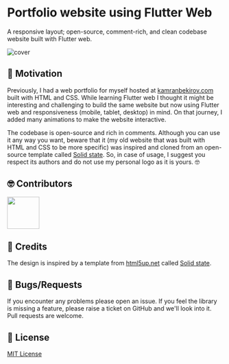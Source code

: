 # Portfolio website using Flutter Web

A responsive layout; open-source, comment-rich, and clean codebase website built with Flutter web.

<img src="https://raw.githubusercontent.com/kamranbekirovyz/flutter-web-portfolio/master/.docs/cover.png" alt="cover"  />

## 🚀 Motivation

Previously, I had a web portfolio for myself hosted at <a href="https://kamranbekirov.com">kamranbekirov.com</a> built with HTML and CSS. While learning Flutter web I thought it might be interesting and challenging to build the same website but now using Flutter web and responsiveness (mobile, tablet, desktop) in mind. On that journey, I added many animations to make the website interactive.

The codebase is open-source and rich in comments. Although you can use it any way you want, beware that it (my old website that was built with HTML and CSS to be more specific) was inspired and cloned from an open-source template called <a href="https://html5up.net/solid-state">Solid state</a>. So, in case of usage, I suggest you respect its authors and do not use my personal logo as it is yours. 🤓  

## 🤓 Contributors

<a href="https://github.com/kamranbekirovyz/flutter-web-portfolio/graphs/contributors"><img src="https://github.com/kamranbekirovyz.png"  height="75"></a>

## 🙏 Credits

The design is inspired by a template from <a href="https://html5up.net">html5up.net</a> called <a href="https://html5up.net/solid-state">Solid state</a>.

## 🐞 Bugs/Requests

If you encounter any problems please open an issue. If you feel the library is missing a feature, please raise a ticket on GitHub and we'll look into it. Pull requests are welcome.

## 📃 License

[MIT License](https://github.com/kamranbekirovyz/flutter-web-portfolio/blob/master/LICENSE)